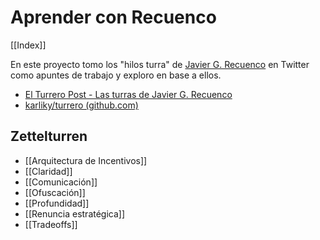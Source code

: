 # Aprender con Recuenco

[[Index]]

En este proyecto tomo los "hilos turra" de [Javier G. Recuenco](https://www.linkedin.com/in/javier-g-recuenco-70a708/?originalSubdomain=es) en Twitter como apuntes de trabajo y exploro en base a ellos.

* [El Turrero Post - Las turras de Javier G. Recuenco](https://turrero.vercel.app/)
* [karliky/turrero (github.com)](https://github.com/karliky/turrero)

## Zettelturren

* [[Arquitectura de Incentivos]]
* [[Claridad]]
* [[Comunicación]]
* [[Ofuscación]]
* [[Profundidad]]
* [[Renuncia estratégica]]
* [[Tradeoffs]]



